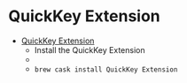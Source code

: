 # QuickKey Extension
- [QuickKey Extension](http://quickkey-app.com/extension/)
  -  Install the QuickKey Extension
  - 
  - `brew cask install QuickKey Extension`
